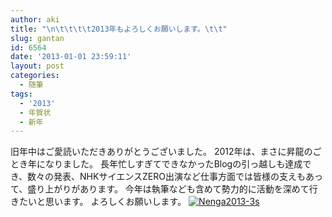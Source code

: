 ```yaml
---
author: aki
title: "\n\t\t\t\t2013年もよろしくお願いします。\t\t"
slug: gantan
id: 6564
date: '2013-01-01 23:59:11'
layout: post
categories:
  - 随筆
tags:
  - '2013'
  - 年賀状
  - 新年
---
```


旧年中はご愛読いただきありがとうございました。 2012年は、まさに昇龍のごとき年になりました。 長年忙しすぎてできなかったBlogの引っ越しも達成でき、数々の発表、NHKサイエンスZERO出演など仕事方面では皆様の支えもあって、盛り上がりがあります。 今年は執筆なども含めて勢力的に活動を深めて行きたいと思います。 よろしくお願いします。 [![Nenga2013-3s](https://aki.shirai.as/wp-content/uploads/2013/01/Nenga2013-3s.png)](http://aki.shirai.as/2013/01/gantan/nenga2013-3s/)